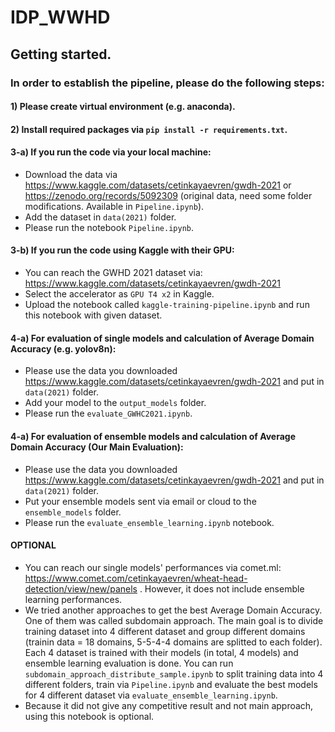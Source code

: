 # IDP_WWHD

## Getting started.
### In order to establish the pipeline, please do the following steps:
#### 1) Please create virtual environment (e.g. anaconda).
#### 2) Install required packages via `pip install -r requirements.txt`.
#### 3-a) If you run the code via your local machine:
- Download the data via https://www.kaggle.com/datasets/cetinkayaevren/gwdh-2021 or https://zenodo.org/records/5092309 (original data, need some folder modifications. Available in `Pipeline.ipynb`).
- Add the dataset in `data(2021)` folder.
- Please run the notebook `Pipeline.ipynb`.
#### 3-b) If you run the code using Kaggle with their GPU:
- You can reach the GWHD 2021 dataset via: https://www.kaggle.com/datasets/cetinkayaevren/gwdh-2021
- Select the accelerator as `GPU T4 x2` in Kaggle.
- Upload the notebook called `kaggle-training-pipeline.ipynb` and run this notebook with given dataset.
#### 4-a) For evaluation of single models and calculation of Average Domain Accuracy (e.g. yolov8n):
- Please use the data you downloaded https://www.kaggle.com/datasets/cetinkayaevren/gwdh-2021 and put in `data(2021)` folder.
- Add your model to the `output_models` folder.
- Please run the `evaluate_GWHC2021.ipynb`.
#### 4-a) For evaluation of ensemble models and calculation of Average Domain Accuracy (**Our Main Evaluation**):
- Please use the data you downloaded https://www.kaggle.com/datasets/cetinkayaevren/gwdh-2021 and put in `data(2021)` folder.
- Put your ensemble models sent via email or cloud to the `ensemble_models` folder.
- Please run the `evaluate_ensemble_learning.ipynb` notebook.
#### OPTIONAL
- You can reach our single models' performances via comet.ml: https://www.comet.com/cetinkayaevren/wheat-head-detection/view/new/panels . However, it does not include ensemble learning performances.
- We tried another approaches to get the best Average Domain Accuracy. One of them was called subdomain approach. The main goal is to divide training dataset into 4 different dataset and group different domains (trainin data = 18 domains, 5-5-4-4 domains are splitted to each folder). Each 4 dataset is trained with their models (in total, 4 models) and ensemble learning evaluation is done. You can run `subdomain_approach_distribute_sample.ipynb` to split training data into 4 different folders, train via `Pipeline.ipynb` and evaluate the best models for 4 different dataset via `evaluate_ensemble_learning.ipynb`.
- Because it did not give any competitive result and not main approach, using this notebook is optional.